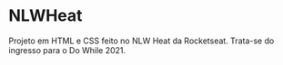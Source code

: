 # NLWHeat
Projeto em HTML e CSS feito no NLW Heat da Rocketseat. Trata-se do ingresso para o Do While 2021.
